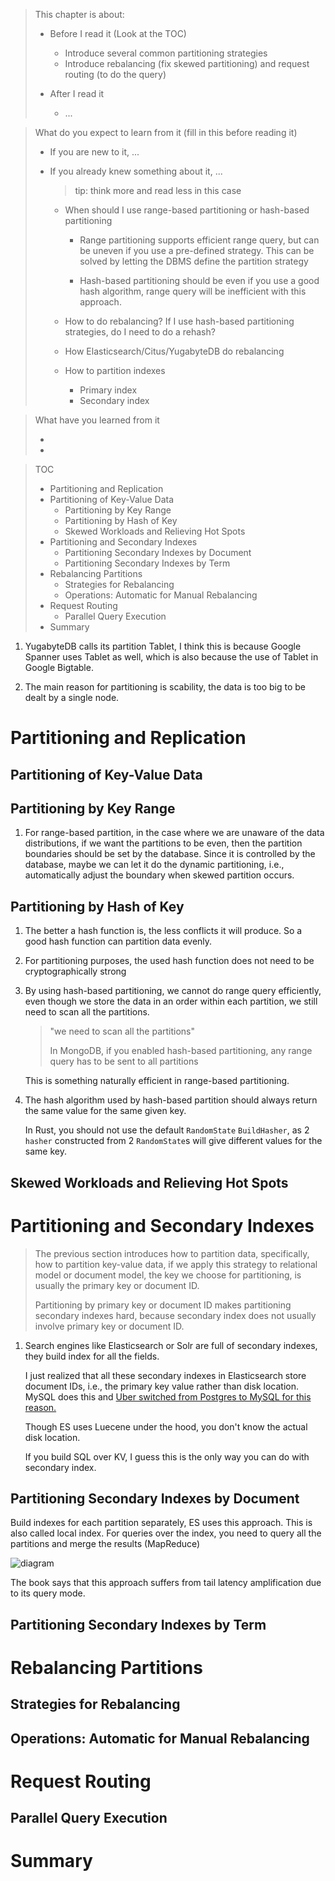 > This chapter is about:
>
> * Before I read it (Look at the TOC)
>
>   * Introduce several common partitioning strategies
>   * Introduce rebalancing (fix skewed partitioning) and request routing (to do the query)
>
> * After I read it
>   * ...

> What do you expect to learn from it (fill in this before reading it)
>
> * If you are new to it, ...
> * If you already knew something about it, ... 
>   > tip: think more and read less in this case
>
>   * When should I use range-based partitioning or hash-based partitioning
>
>     * Range partitioning supports efficient range query, but can be uneven if
>       you use a pre-defined strategy. This can be solved by letting the DBMS
>       define the partition strategy
>
>     * Hash-based partitioning should be even if you use a good hash algorithm,
>       range query will be inefficient with this approach.
>
>   * How to do rebalancing? If I use hash-based partitioning strategies, do I 
>     need to do a rehash?
>   * How Elasticsearch/Citus/YugabyteDB do rebalancing
> 
>   * How to partition indexes
>     * Primary index
>     * Secondary index

> What have you learned from it
>
> *
> *


> TOC
>
> * Partitioning and Replication
> * Partitioning of Key-Value Data
>   * Partitioning by Key Range
>   * Partitioning by Hash of Key
>   * Skewed Workloads and Relieving Hot Spots
> * Partitioning and Secondary Indexes
>   * Partitioning Secondary Indexes by Document
>   * Partitioning Secondary Indexes by Term
> * Rebalancing Partitions
>   * Strategies for Rebalancing
>   * Operations: Automatic for Manual Rebalancing
> * Request Routing
>   * Parallel Query Execution
> * Summary

1. YugabyteDB calls its partition Tablet, I think this is because Google Spanner
   uses Tablet as well, which is also because the use of Tablet in Google 
   Bigtable.
   
2. The main reason for partitioning is scability, the data is too big to be dealt
   by a single node.

# Partitioning and Replication
## Partitioning of Key-Value Data
## Partitioning by Key Range

1. For range-based partition, in the case where we are unaware of the data 
   distributions, if we want the partitions to be even, then the partition 
   boundaries should be set by the database. Since it is controlled by the 
   database, maybe we can let it do the dynamic partitioning, i.e.,  automatically
   adjust the boundary when skewed partition occurs.

## Partitioning by Hash of Key

1. The better a hash function is, the less conflicts it will produce. So a good
   hash function can partition data evenly.
   
2. For partitioning purposes, the used hash function does not need to be 
   cryptographically strong
   
3. By using hash-based partitioning, we cannot do range query efficiently, even
   though we store the data in an order within each partition, we still need to
   scan all the partitions.
   
   > "we need to scan all the partitions"
   >
   > In MongoDB, if you enabled hash-based partitioning, any range query has to
   > be sent to all partitions
   
   This is something naturally efficient in range-based partitioning.

4. The hash algorithm used by hash-based partition should always return the same
   value for the same given key.
   
   In Rust, you should not use the default `RandomState` `BuildHasher`, as 2 `hasher`
   constructed from 2 `RandomState`s will give different values for the same key.

## Skewed Workloads and Relieving Hot Spots
# Partitioning and Secondary Indexes

> The previous section introduces how to partition data, specifically, how to
> partition key-value data, if we apply this strategy to relational model
> or document model, the key we choose for partitioning, is usually the primary
> key or document ID.
>
> Partitioning by primary key or document ID makes partitioning secondary indexes
> hard, because secondary index does not usually involve primary key or document
> ID.

1. Search engines like Elasticsearch or Solr are full of secondary indexes, they
   build index for all the fields.
   
   I just realized that all these secondary indexes in Elasticsearch store document
   IDs, i.e., the primary key value rather than disk location. MySQL does this and
   [Uber switched from Postgres to MySQL for this reason.][link_ref]
   
   [link_ref]: https://github.com/SteveLauC/Notes/blob/ab166174f4a1260edf17058cdee928053a24015c/database/Database_System_Concepts/Ch14_Indexing.md?plain=1#L1267-L1285
   
   Though ES uses Luecene under the hood, you don't know the actual disk location.
   
   If you build SQL over KV, I guess this is the only way you can do with secondary
   index.

## Partitioning Secondary Indexes by Document

Build indexes for each partition separately, ES uses this approach. This is also
called local index. For queries over the index, you need to query all the partitions
and merge the results (MapReduce)

![diagram](https://github.com/SteveLauC/pic/blob/main/Screenshot%202024-11-28%20at%201.41.46%E2%80%AFPM.png)

The book says that this approach suffers from tail latency amplification due to
its query mode.

## Partitioning Secondary Indexes by Term
# Rebalancing Partitions
## Strategies for Rebalancing
## Operations: Automatic for Manual Rebalancing
# Request Routing
## Parallel Query Execution
# Summary